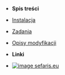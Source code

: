 - **Spis treści**
- [Instalacja](https://sefaris.eu/g3-mod-pack/installation)
- [Zadania](quests.md)
- [Opisy modyfikacji](mods.md)

- **Linki**

- [![image](https://sefaris.eu/favicon.ico) sefaris.eu](https://sefaris.eu)
